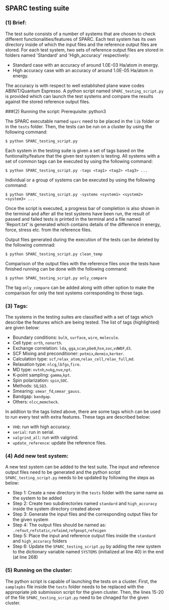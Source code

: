 ## SPARC testing suite 

### (1) Brief:
The test suite consists of a number of systems that are chosen to check different functionalities/features of SPARC. Each test system has its own directory inside of which the input files and the reference output files are stored. For each test system, two sets of reference output files are stored in folders named 'Standard' and 'High_accuracy' respectively: 

* Standard case with an accuracy of around 1.0E-03 Ha/atom in energy. 
* High accuracy case with an accuracy of around 1.0E-05 Ha/atom in energy.

The accuracy is with respect to well established plane wave codes ABINIT/Quantum Espresso.  A python script named `SPARC_testing_script.py` is provided which can launch the test systems and compare the results against the stored reference output files.

###(2) Running the script: 
Prerequisite: python3

The SPARC executable named `sparc` need to be placed in the `lib` folder or in the `tests` folder. Then, the tests can be run on a cluster by using the following command:
```shell
$ python SPARC_testing_script.py
```
Each system in the testing suite is given a set of tags based on the funtionality/feature that the given test system is testing. All systems with a set of common tags can be executed by using the following command:
```shell
$ python SPARC_testing_script.py -tags <tag1> <tag2> <tag3> ...
```
Individual or a group of systems can be executed by using the following command:
```shell
$ python SPARC_testing_script.py -systems <system1> <system2> <system3> ...
```

Once the script is executed, a progress bar of completion is also shown in the terminal and after all the test systems have been run, the result of passed and failed tests is printed in the terminal and a file named 'Report.txt' is generated which contains details of the difference in energy, force, stress etc. from the reference files. 

Output files generated during the execution of the tests can be deleted by the following commnad:
```shell
$ python SPARC_testing_script.py clean_temp
```

Comparison of the output files with the reference files once the tests have finished running can be done with the following command:

```shell
$ python SPARC_testing_script.py only_compare
```

The tag `only_compare` can be added along with other option to make the comparison for only the test systems corresponding to those tags.

### (3) Tags:

The systems in the testing suites are classified with a set of tags which describe the features which are being tested. The list of tags (highlighted) are given below:
* Boundary conditions: `bulk`, `surface`, `wire`, `molecule`.
* Cell type: `orth`, `nonorth`.
* Exchange correlation: `lda`, `gga`,`scan`,`pbe0`,`hse`,`soc`,`vdWDF`,`d3`.
* SCF Mixing and preconditioner: `potmix`,`denmix`,`kerker`.
* Calculation type: `scf`,`relax_atom`,`relax_cell`,`relax_full`,`md`.
* Relaxation type: `nlcg`,`lbfgs`,`fire`.
* MD type: `nvtnh`,`nvkg`,`nve`,`npt`.
* K-point sampling: `gamma`,`kpt`.
* Spin polarization: `spin`,`SOC`.
* Methods: `SQ`,`SQ3`.
* Smearing: `smear_fd`,`smear_gauss`.
* Bandgap: `bandgap`.
* Others: `nlcc`,`memcheck`.

In addtion to the tags listed above, there are some tags which can be used to run every test with extra features. These tags are described below:

* `VHQ`: run with high accuracy.
* `serial`: run in serial.
* `valgrind_all`: run with valgrind.
* `update_reference`: update the reference files. 

### (4) Add new test system:

A new test system can be added to the test suite. The input and reference output files need to be generated and the python script `SPARC_testing_script.py` needs to be updated by following the steps as below:

* Step 1: Create a new directory in the `tests` folder with the same name as the system to be added 
* Step 2: Create two subdirectories named `standard` and `high_accuracy` inside the system directory created above
* Step 3: Generate the input files and the corresponding output files for the given system
* Step 4: The output files should be named as: `.refout`,`refstatic`,`refaimd`,`refgeopt`,`refeigen`
* Step 5: Place the input and reference output files inside the `standard` and `high_accuracy` folders
* Step 6: Update the `SPARC_testing_script.py` by adding the new system to the dictionary variable named `SYSTEMS` (initialized at line 40) in the end (at line 268)

### (5) Running on the cluster:

The python script is capable of launching the tests on a cluster. First, the `samplepbs` file inside the `tests` folder needs to be replaced with the appropriate job submission script for the given cluster. Then, the lines 15-20 of the file `SPARC_testing_script.py` need to be chnaged for the given cluster. 

